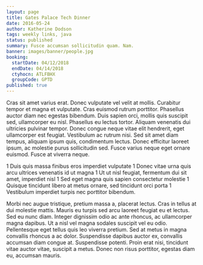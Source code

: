 ```yaml
---
layout: page
title: Gates Palace Tech Dinner
date: 2016-05-24
author: Katherine Dodson
tags: weekly links, java
status: published
summary: Fusce accumsan sollicitudin quam. Nam.
banner: images/banner/people.jpg
booking:
  startDate: 04/12/2018
  endDate: 04/14/2018
  ctyhocn: ATLFBHX
  groupCode: GPTD
published: true
---
```

Cras sit amet varius erat. Donec vulputate vel velit at mollis. Curabitur tempor et magna et vulputate. Cras euismod rutrum porttitor. Phasellus auctor diam nec egestas bibendum. Duis sapien orci, mollis quis suscipit sed, ullamcorper eu nisl. Phasellus eu lectus tortor.
Aliquam venenatis dui ultricies pulvinar tempor. Donec congue neque vitae elit hendrerit, eget ullamcorper est feugiat. Vestibulum ac rutrum nisi. Sed sit amet diam tempus, aliquam ipsum quis, condimentum lectus. Donec efficitur laoreet ipsum, ac molestie purus sollicitudin sed. Fusce varius neque eget ornare euismod. Fusce at viverra neque.

1 Duis quis massa finibus eros imperdiet vulputate
1 Donec vitae urna quis arcu ultrices venenatis id ut magna
1 Ut ut nisl feugiat, fermentum dui sit amet, imperdiet nisl
1 Sed eget magna quis sapien consectetur molestie
1 Quisque tincidunt libero at metus ornare, sed tincidunt orci porta
1 Vestibulum imperdiet turpis nec porttitor bibendum.

Morbi nec augue tristique, pretium massa a, placerat lectus. Cras in tellus at dui molestie mattis. Mauris eu turpis sed arcu laoreet feugiat eu et lectus. Sed eu nunc diam. Integer dignissim odio ac ante rhoncus, ac ullamcorper magna dapibus. Ut a nisl vel magna sodales suscipit vel eu odio. Pellentesque eget tellus quis leo viverra pretium. Sed at metus in magna convallis rhoncus a ac dolor. Suspendisse dapibus auctor ex, convallis accumsan diam congue at. Suspendisse potenti. Proin erat nisi, tincidunt vitae auctor vitae, suscipit a metus. Donec non risus porttitor, egestas diam eu, accumsan mauris.
